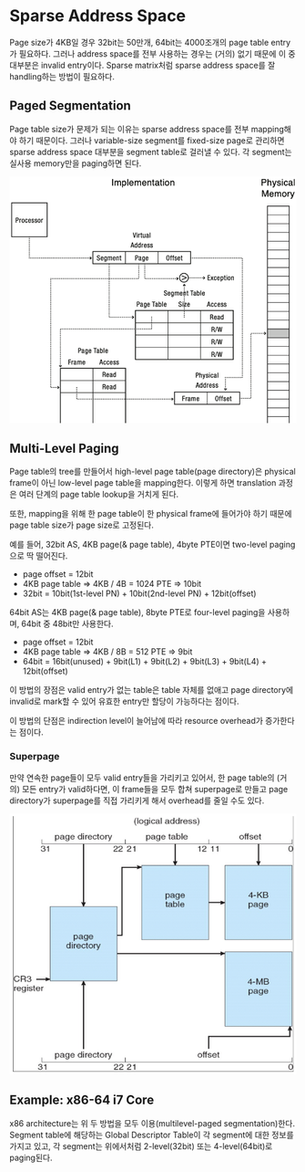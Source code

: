 # Sparse Address Space

Page size가 4KB일 경우 32bit는 50만개, 64bit는 4000조개의 page table entry가 필요하다.
그러나 address space를 전부 사용하는 경우는 (거의) 없기 때문에 이 중 대부분은 invalid entry이다.
Sparse matrix처럼 sparse address space를 잘 handling하는 방법이 필요하다.

## Paged Segmentation

Page table size가 문제가 되는 이유는 sparse address space를 전부 mapping해야 하기 때문이다.
그러나 variable-size segment를 fixed-size page로 관리하면 sparse address space 대부분을 segment table로 걸러낼 수 있다.
각 segment는 실사용 memory만을 paging하면 된다.

![Paged Segmentation](assets/paged_segmentation.png)

## Multi-Level Paging

Page table의 tree를 만들어서 high-level page table(page directory)은 physical frame이 아닌 low-level page table을 mapping한다.
이렇게 하면 translation 과정은 여러 단계의 page table lookup을 거치게 된다.

또한, mapping을 위해 한 page table이 한 physical frame에 들어가야 하기 때문에 page table size가 page size로 고정된다.

예를 들어, 32bit AS, 4KB page(& page table), 4byte PTE이면 two-level paging으로 딱 떨어진다.
* page offset = 12bit
* 4KB page table => 4KB / 4B = 1024 PTE => 10bit
* 32bit = 10bit(1st-level PN) + 10bit(2nd-level PN) + 12bit(offset)

64bit AS는 4KB page(& page table), 8byte PTE로 four-level paging을 사용하며,
64bit 중 48bit만 사용한다.
* page offset = 12bit
* 4KB page table => 4KB / 8B = 512 PTE => 9bit
* 64bit = 16bit(unused) + 9bit(L1) + 9bit(L2) + 9bit(L3) + 9bit(L4) + 12bit(offset)

이 방법의 장점은 valid entry가 없는 table은 table 자체를 없애고 page directory에 invalid로 mark할 수 있어 유효한 entry만 할당이 가능하다는 점이다.

이 방법의 단점은 indirection level이 늘어남에 따라 resource overhead가 증가한다는 점이다.

### Superpage

만약 연속한 page들이 모두 valid entry들을 가리키고 있어서,
한 page table의 (거의) 모든 entry가 valid하다면,
이 frame들을 모두 합쳐 superpage로 만들고 page directory가 superpage를 직접 가리키게 해서 overhead를 줄일 수도 있다.

![Superpage](assets/superpage.png)

## Example: x86-64 i7 Core

x86 architecture는 위 두 방법을 모두 이용(multilevel-paged segmentation)한다.
Segment table에 해당하는 Global Descriptor Table이 각 segment에 대한 정보를 가지고 있고,
각 segment는 위에서처럼 2-level(32bit) 또는 4-level(64bit)로 paging된다.
